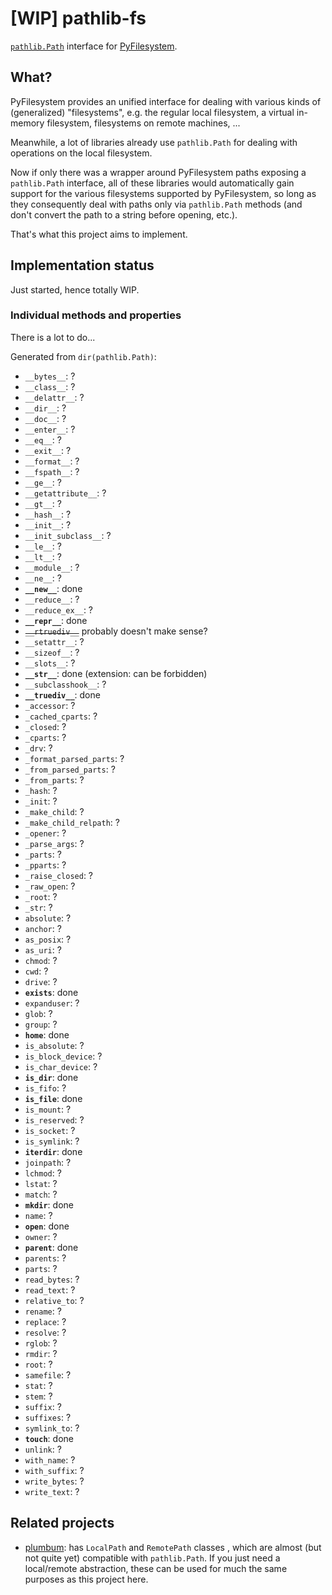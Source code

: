 # [WIP] pathlib-fs

[``pathlib.Path``](https://docs.python.org/3/library/pathlib.html) interface
for [PyFilesystem](https://www.pyfilesystem.org/).

## What?

PyFilesystem provides an unified interface for dealing with various kinds of
(generalized) "filesystems", e.g. the regular local filesystem, a virtual
in-memory filesystem, filesystems on remote machines, ...

Meanwhile, a lot of libraries already use ``pathlib.Path`` for dealing with
operations on the local filesystem.

Now if only there was a wrapper around PyFilesystem paths exposing a
``pathlib.Path`` interface, all of these libraries would automatically gain
support for the various filesystems supported by PyFilesystem, so long as they
consequently deal with paths only via ``pathlib.Path`` methods (and don't
convert the path to a string before opening, etc.).

That's what this project aims to implement.

## Implementation status

Just started, hence totally WIP.

### Individual methods and properties

There is a lot to do...

Generated from ``dir(pathlib.Path)``:

- ``__bytes__``: ?
- ``__class__``: ?
- ``__delattr__``: ?
- ``__dir__``: ?
- ``__doc__``: ?
- ``__enter__``: ?
- ``__eq__``: ?
- ``__exit__``: ?
- ``__format__``: ?
- ``__fspath__``: ?
- ``__ge__``: ?
- ``__getattribute__``: ?
- ``__gt__``: ?
- ``__hash__``: ?
- ``__init__``: ?
- ``__init_subclass__``: ?
- ``__le__``: ?
- ``__lt__``: ?
- ``__module__``: ?
- ``__ne__``: ?
- **``__new__``**: done
- ``__reduce__``: ?
- ``__reduce_ex__``: ?
- **``__repr__``**: done
- ~~``__rtruediv__``~~ probably doesn't make sense?
- ``__setattr__``: ?
- ``__sizeof__``: ?
- ``__slots__``: ?
- **``__str__``**: done (extension: can be forbidden)
- ``__subclasshook__``: ?
- **``__truediv__``**: done
- ``_accessor``: ?
- ``_cached_cparts``: ?
- ``_closed``: ?
- ``_cparts``: ?
- ``_drv``: ?
- ``_format_parsed_parts``: ?
- ``_from_parsed_parts``: ?
- ``_from_parts``: ?
- ``_hash``: ?
- ``_init``: ?
- ``_make_child``: ?
- ``_make_child_relpath``: ?
- ``_opener``: ?
- ``_parse_args``: ?
- ``_parts``: ?
- ``_pparts``: ?
- ``_raise_closed``: ?
- ``_raw_open``: ?
- ``_root``: ?
- ``_str``: ?
- ``absolute``: ?
- ``anchor``: ?
- ``as_posix``: ?
- ``as_uri``: ?
- ``chmod``: ?
- ``cwd``: ?
- ``drive``: ?
- **``exists``**: done
- ``expanduser``: ?
- ``glob``: ?
- ``group``: ?
- **``home``**: done
- ``is_absolute``: ?
- ``is_block_device``: ?
- ``is_char_device``: ?
- **``is_dir``**: done
- ``is_fifo``: ?
- **``is_file``**: done
- ``is_mount``: ?
- ``is_reserved``: ?
- ``is_socket``: ?
- ``is_symlink``: ?
- **``iterdir``**: done
- ``joinpath``: ?
- ``lchmod``: ?
- ``lstat``: ?
- ``match``: ?
- **``mkdir``**: done
- ``name``: ?
- **``open``**: done
- ``owner``: ?
- **``parent``**: done
- ``parents``: ?
- ``parts``: ?
- ``read_bytes``: ?
- ``read_text``: ?
- ``relative_to``: ?
- ``rename``: ?
- ``replace``: ?
- ``resolve``: ?
- ``rglob``: ?
- ``rmdir``: ?
- ``root``: ?
- ``samefile``: ?
- ``stat``: ?
- ``stem``: ?
- ``suffix``: ?
- ``suffixes``: ?
- ``symlink_to``: ?
- **``touch``**: done
- ``unlink``: ?
- ``with_name``: ?
- ``with_suffix``: ?
- ``write_bytes``: ?
- ``write_text``: ?


## Related projects

- [plumbum](https://plumbum.readthedocs.io/): has ``LocalPath`` and
  ``RemotePath`` classes , which are almost (but not quite yet) compatible with
  ``pathlib.Path``. If you just need a local/remote abstraction, these can be
  used for much the same purposes as this project here.
